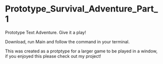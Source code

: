 # Prototype_Survival_Adventure_Part_1
Prototype Text Adventure. Give it a play!

Download, run Main and follow the command in your terminal.

This was created as a protptype for a larger game to be played in a window, if you enjoyed this please check out my project!
